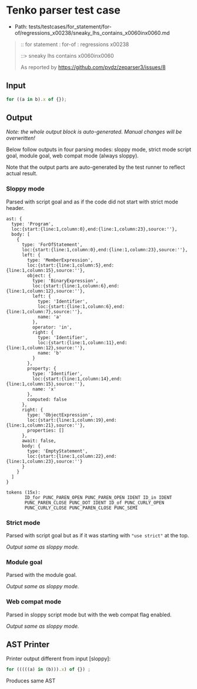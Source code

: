 # Tenko parser test case

- Path: tests/testcases/for_statement/for-of/regressions_x00238/sneaky_lhs_contains_x0060inx0060.md

> :: for statement : for-of : regressions x00238
>
> ::> sneaky lhs contains x0060inx0060
>
> As reported by https://github.com/pvdz/zeparser3/issues/8

## Input

`````js
for ((a in b).x of {});
`````

## Output

_Note: the whole output block is auto-generated. Manual changes will be overwritten!_

Below follow outputs in four parsing modes: sloppy mode, strict mode script goal, module goal, web compat mode (always sloppy).

Note that the output parts are auto-generated by the test runner to reflect actual result.

### Sloppy mode

Parsed with script goal and as if the code did not start with strict mode header.

`````
ast: {
  type: 'Program',
  loc:{start:{line:1,column:0},end:{line:1,column:23},source:''},
  body: [
    {
      type: 'ForOfStatement',
      loc:{start:{line:1,column:0},end:{line:1,column:23},source:''},
      left: {
        type: 'MemberExpression',
        loc:{start:{line:1,column:5},end:{line:1,column:15},source:''},
        object: {
          type: 'BinaryExpression',
          loc:{start:{line:1,column:6},end:{line:1,column:12},source:''},
          left: {
            type: 'Identifier',
            loc:{start:{line:1,column:6},end:{line:1,column:7},source:''},
            name: 'a'
          },
          operator: 'in',
          right: {
            type: 'Identifier',
            loc:{start:{line:1,column:11},end:{line:1,column:12},source:''},
            name: 'b'
          }
        },
        property: {
          type: 'Identifier',
          loc:{start:{line:1,column:14},end:{line:1,column:15},source:''},
          name: 'x'
        },
        computed: false
      },
      right: {
        type: 'ObjectExpression',
        loc:{start:{line:1,column:19},end:{line:1,column:21},source:''},
        properties: []
      },
      await: false,
      body: {
        type: 'EmptyStatement',
        loc:{start:{line:1,column:22},end:{line:1,column:23},source:''}
      }
    }
  ]
}

tokens (15x):
       ID_for PUNC_PAREN_OPEN PUNC_PAREN_OPEN IDENT ID_in IDENT
       PUNC_PAREN_CLOSE PUNC_DOT IDENT ID_of PUNC_CURLY_OPEN
       PUNC_CURLY_CLOSE PUNC_PAREN_CLOSE PUNC_SEMI
`````

### Strict mode

Parsed with script goal but as if it was starting with `"use strict"` at the top.

_Output same as sloppy mode._

### Module goal

Parsed with the module goal.

_Output same as sloppy mode._

### Web compat mode

Parsed in sloppy script mode but with the web compat flag enabled.

_Output same as sloppy mode._

## AST Printer

Printer output different from input [sloppy]:

````js
for (((((a) in (b))).x) of {}) ;
````

Produces same AST
